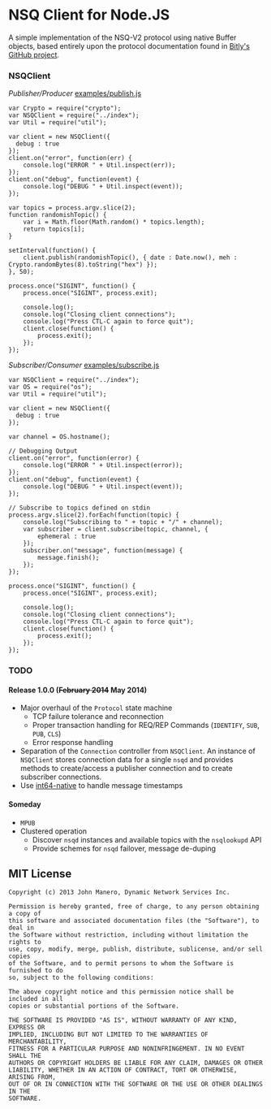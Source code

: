 NSQ Client for Node.JS
======================
A simple implementation of the NSQ-V2 protocol using native Buffer objects,
based entirely upon the protocol documentation found in
[Bitly's GitHub project](http://bitly.github.io/nsq/clients/tcp_protocol_spec.html).

### NSQClient
_Publisher/Producer_ [examples/publish.js](https://github.com/jmanero/nsq-client/blob/master/example/publish.js)

```
var Crypto = require("crypto");
var NSQClient = require("../index");
var Util = require("util");

var client = new NSQClient({
  debug : true
});
client.on("error", function(err) {
    console.log("ERROR " + Util.inspect(err));
});
client.on("debug", function(event) {
    console.log("DEBUG " + Util.inspect(event));
});

var topics = process.argv.slice(2);
function randomishTopic() {
    var i = Math.floor(Math.random() * topics.length);
    return topics[i];
}

setInterval(function() {
    client.publish(randomishTopic(), { date : Date.now(), meh : Crypto.randomBytes(8).toString("hex") });
}, 50);

process.once("SIGINT", function() {
    process.once("SIGINT", process.exit);

    console.log();
    console.log("Closing client connections");
    console.log("Press CTL-C again to force quit");
    client.close(function() {
        process.exit();
    });
});
```
_Subscriber/Consumer_ [examples/subscribe.js](https://github.com/jmanero/nsq-client/blob/master/example/subscribe.js)

```
var NSQClient = require("../index");
var OS = require("os");
var Util = require("util");

var client = new NSQClient({
  debug : true
});

var channel = OS.hostname();

// Debugging Output
client.on("error", function(error) {
    console.log("ERROR " + Util.inspect(error));
});
client.on("debug", function(event) {
    console.log("DEBUG " + Util.inspect(event));
});

// Subscribe to topics defined on stdin
process.argv.slice(2).forEach(function(topic) {
    console.log("Subscribing to " + topic + "/" + channel);
    var subscriber = client.subscribe(topic, channel, {
        ephemeral : true
    });
    subscriber.on("message", function(message) {
        message.finish();
    });
});

process.once("SIGINT", function() {
    process.once("SIGINT", process.exit);

    console.log();
    console.log("Closing client connections");
    console.log("Press CTL-C again to force quit");
    client.close(function() {
        process.exit();
    });
});
```

### TODO
#### Release 1.0.0 (~~February 2014~~ May 2014)
 * Major overhaul of the `Protocol` state machine
   * TCP failure tolerance and reconnection
   * Proper transaction handling for REQ/REP Commands (`IDENTIFY`, `SUB`, `PUB`, `CLS`)
   * Error response handling
 * Separation of the `Connection` controller from `NSQClient`. An instance of `NSQClient` stores connection data for a single `nsqd` and provides methods to create/access a publisher connection and to create subscriber connections.
 * Use [int64-native](https://npmjs.org/package/int64-native) to handle message timestamps

#### Someday
 * `MPUB`
 * Clustered operation
   * Discover `nsqd` instances and available topics with the `nsqlookupd` API
   * Provide schemes for `nsqd` failover, message de-duping

## MIT License
    Copyright (c) 2013 John Manero, Dynamic Network Services Inc.

    Permission is hereby granted, free of charge, to any person obtaining a copy of
    this software and associated documentation files (the "Software"), to deal in
    the Software without restriction, including without limitation the rights to
    use, copy, modify, merge, publish, distribute, sublicense, and/or sell copies
    of the Software, and to permit persons to whom the Software is furnished to do
    so, subject to the following conditions:

    The above copyright notice and this permission notice shall be included in all
    copies or substantial portions of the Software.

    THE SOFTWARE IS PROVIDED "AS IS", WITHOUT WARRANTY OF ANY KIND, EXPRESS OR
    IMPLIED, INCLUDING BUT NOT LIMITED TO THE WARRANTIES OF MERCHANTABILITY,
    FITNESS FOR A PARTICULAR PURPOSE AND NONINFRINGEMENT. IN NO EVENT SHALL THE
    AUTHORS OR COPYRIGHT HOLDERS BE LIABLE FOR ANY CLAIM, DAMAGES OR OTHER
    LIABILITY, WHETHER IN AN ACTION OF CONTRACT, TORT OR OTHERWISE, ARISING FROM,
    OUT OF OR IN CONNECTION WITH THE SOFTWARE OR THE USE OR OTHER DEALINGS IN THE
    SOFTWARE.
